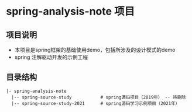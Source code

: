 # spring-analysis-note 项目

## 项目说明

- 本项目是spring框架的基础使用demo，包括所涉及的设计模式的demo 
- spring 注解驱动开发的示例工程

## 目录结构

```
|- spring-analysis-note
  |-- spring-source-study		    # spring源码项目（2019年） -- 待删除
  |-- spring-source-study-2021		# spring源码学习示例项目（2021年）
```

